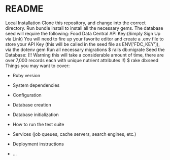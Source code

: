 # README

Local Installation
Clone this repository, and change into the correct directory. Run bundle install to install all the necessary gems.
The database seed will require the following:
Food Data Central API Key:(Simply Sign Up via Link)
You will need to fire up your favorite editor and create a .env file to store your API Key (this will be called in the seed file as ENV['FDC_KEY']), via the dotenv gem
Run all necessary migrations
$ rails db:migrate
Seed the Database: (!! Warning this will take a considerable amount of time, there are over 7,000 records each with unique nutrient attributes !!)
$ rake db:seed
Things you may want to cover:

* Ruby version

* System dependencies

* Configuration

* Database creation

* Database initialization

* How to run the test suite

* Services (job queues, cache servers, search engines, etc.)

* Deployment instructions

* ...
